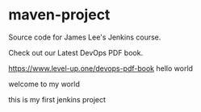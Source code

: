 # maven-project
Source code for James Lee's Jenkins course.

Check out our Latest DevOps PDF book.

https://www.level-up.one/devops-pdf-book
hello world

welcome to my world

this is my first jenkins project
